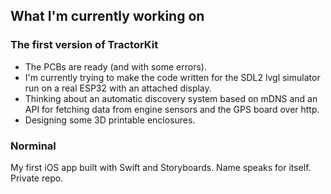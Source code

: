 ## What I'm currently working on
### The first version of TractorKit
- The PCBs are ready (and with some errors).
- I'm currently trying to make the code written for the SDL2 lvgl simulator run on a real ESP32 with an attached display.
- Thinking about an automatic discovery system based on mDNS and an API for fetching data from engine sensors and the GPS board over http.
- Designing some 3D printable enclosures.

### Norminal
My first iOS app built with Swift and Storyboards. Name speaks for itself. Private repo.
